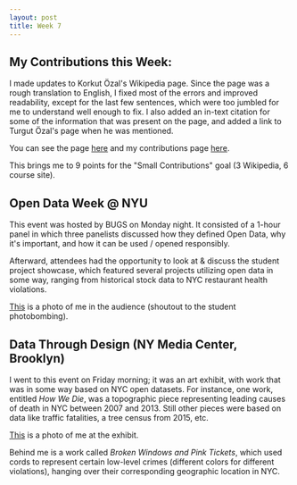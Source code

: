 ```yaml
---
layout: post
title: Week 7
---
```


## My Contributions this Week:
I made updates to Korkut Özal's Wikipedia page. Since the page was a rough translation to English, I fixed most of the errors and improved readability, except for the last few sentences, which were too jumbled for me to understand well enough to fix. I also added an in-text citation for some of the information that was present on the page, and added a link to Turgut Özal's page when he was mentioned.

You can see the page [here](https://en.wikipedia.org/wiki/Korkut_%C3%96zal) and my contributions page [here](https://en.wikipedia.org/wiki/Special:Contributions/Celina725).

This brings me to 9 points for the "Small Contributions" goal (3 Wikipedia, 6 course site).

## Open Data Week @ NYU
This event was hosted by BUGS on Monday night. It consisted of a 1-hour panel in which three panelists discussed how they defined Open Data, why it's important, and how it can be used / opened responsibly.

Afterward, attendees had the opportunity to look at & discuss the student project showcase, which featured several projects utilizing open data in some way, ranging from historical stock data to NYC restaurant health violations.

[This](https://github.com/nyu-ossd-s18/cak503-weekly/blob/master/images/event1.JPG) is a photo of me in the audience (shoutout to the student photobombing).

## Data Through Design (NY Media Center, Brooklyn)
I went to this event on Friday morning; it was an art exhibit, with work that was in some way based on NYC open datasets. For instance, one work, entitled *How We Die*, was a topographic piece representing leading causes of death in NYC between 2007 and 2013. Still other pieces were based on data like traffic fatalities, a tree census from 2015, etc.

[This](https://github.com/nyu-ossd-s18/cak503-weekly/blob/master/images/event2.JPG) is a photo of me at the exhibit.

Behind me is a work called *Broken Windows and Pink Tickets*, which used cords to represent certain low-level crimes (different colors for different violations), hanging over their corresponding geographic location in NYC.  
